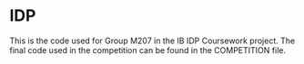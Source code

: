 # IDP

This is the code used for Group M207 in the IB IDP Coursework project. The final code used in the competition can be found in the COMPETITION file.
